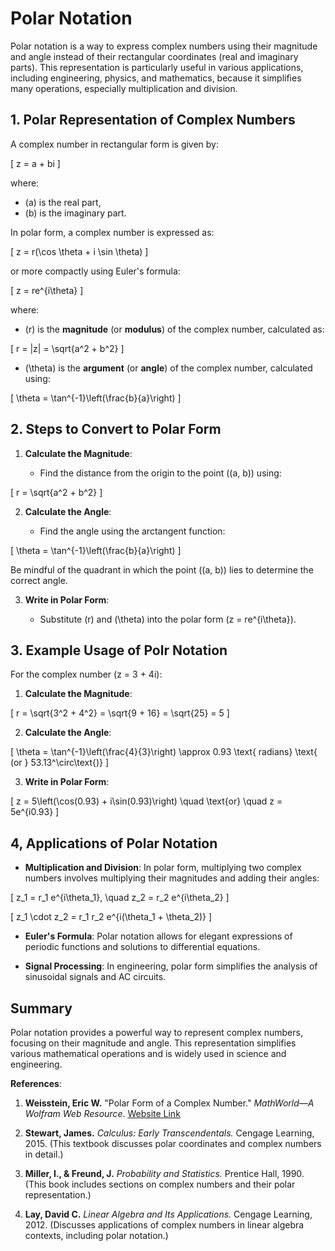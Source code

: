 # Polar Notation

Polar notation is a way to express complex numbers using their magnitude and angle instead of their rectangular coordinates (real and imaginary parts). This representation is particularly useful in various applications, including engineering, physics, and mathematics, because it simplifies many operations, especially multiplication and division.

## 1. Polar Representation of Complex Numbers

A complex number in rectangular form is given by:

\[
z = a + bi
\]

where:

- \(a\) is the real part,
- \(b\) is the imaginary part.

In polar form, a complex number is expressed as:

\[
z = r(\cos \theta + i \sin \theta)
\]

or more compactly using Euler's formula:

\[
z = re^{i\theta}
\]

where:

- \(r\) is the **magnitude** (or **modulus**) of the complex number, calculated as:

\[
r = |z| = \sqrt{a^2 + b^2}
\]

- \(\theta\) is the **argument** (or **angle**) of the complex number, calculated using:

\[
\theta = \tan^{-1}\left(\frac{b}{a}\right)
\]

## 2. Steps to Convert to Polar Form

1. **Calculate the Magnitude**:

   - Find the distance from the origin to the point \((a, b)\) using:

\[
r = \sqrt{a^2 + b^2}
\]

2. **Calculate the Angle**:

   - Find the angle using the arctangent function:

\[
\theta = \tan^{-1}\left(\frac{b}{a}\right)
\]

   Be mindful of the quadrant in which the point \((a, b)\) lies to determine the correct angle.

3. **Write in Polar Form**:

   - Substitute \(r\) and \(\theta\) into the polar form \(z = re^{i\theta}\).

## 3. Example Usage of Polr Notation

For the complex number \(z = 3 + 4i\):

1. **Calculate the Magnitude**:

\[
r = \sqrt{3^2 + 4^2} = \sqrt{9 + 16} = \sqrt{25} = 5
\]

2. **Calculate the Angle**:

\[
\theta = \tan^{-1}\left(\frac{4}{3}\right) \approx 0.93 \text{ radians} \text{ (or } 53.13^\circ\text{)}
\]

3. **Write in Polar Form**:

\[
z = 5\left(\cos(0.93) + i\sin(0.93)\right) \quad \text{or} \quad z = 5e^{i0.93}
\]

## 4, Applications of Polar Notation

- **Multiplication and Division**: In polar form, multiplying two complex numbers involves multiplying their magnitudes and adding their angles:

\[
z_1 = r_1 e^{i\theta_1}, \quad z_2 = r_2 e^{i\theta_2}
\]

\[
z_1 \cdot z_2 = r_1 r_2 e^{i(\theta_1 + \theta_2)}
\]

- **Euler's Formula**: Polar notation allows for elegant expressions of periodic functions and solutions to differential equations.

- **Signal Processing**: In engineering, polar form simplifies the analysis of sinusoidal signals and AC circuits.

## Summary

Polar notation provides a powerful way to represent complex numbers, focusing on their magnitude and angle. This representation simplifies various mathematical operations and is widely used in science and engineering.

**References**:

1. **Weisstein, Eric W.** "Polar Form of a Complex Number." *MathWorld—A Wolfram Web Resource*. [Website Link](https://mathworld.wolfram.com/PolarFormofComplexNumber.html)

2. **Stewart, James.** *Calculus: Early Transcendentals.* Cengage Learning, 2015. (This textbook discusses polar coordinates and complex numbers in detail.)

3. **Miller, I., & Freund, J.** *Probability and Statistics.* Prentice Hall, 1990. (This book includes sections on complex numbers and their polar representation.)

4. **Lay, David C.** *Linear Algebra and Its Applications.* Cengage Learning, 2012. (Discusses applications of complex numbers in linear algebra contexts, including polar notation.)